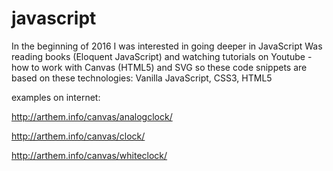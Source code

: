 # javascript
In the beginning of 2016 I was interested in going deeper in JavaScript
Was reading books (Eloquent JavaScript)
and watching tutorials on Youtube - how to work with Canvas (HTML5)
and SVG
so these code snippets are based on these technologies:
Vanilla JavaScript, CSS3, HTML5

examples on internet:

http://arthem.info/canvas/analogclock/

http://arthem.info/canvas/clock/

http://arthem.info/canvas/whiteclock/

